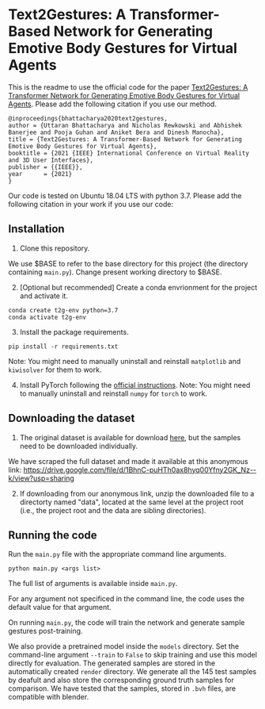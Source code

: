 # Text2Gestures: A Transformer-Based Network for Generating Emotive Body Gestures for Virtual Agents

This is the readme to use the official code for the paper [Text2Gestures: A Transformer Network for Generating Emotive Body Gestures for Virtual Agents](http://arxiv.org/abs/2101.11101). Please add the following citation if you use our method.

```
@inproceedings{bhattacharya2020text2gestures,
author = {Uttaran Bhattacharya and Nicholas Rewkowski and Abhishek Banerjee and Pooja Guhan and Aniket Bera and Dinesh Manocha},
title = {Text2Gestures: A Transformer-Based Network for Generating Emotive Body Gestures for Virtual Agents},
booktitle = {2021 {IEEE} International Conference on Virtual Reality and 3D User Interfaces},
publisher = {{IEEE}},
year      = {2021}
}
```

Our code is tested on Ubuntu 18.04 LTS with python 3.7. Please add the following citation in your work if you use our code:

## Installation

1. Clone this repository.

We use $BASE to refer to the base directory for this project (the directory containing `main.py`). Change present working directory to $BASE.

2. [Optional but recommended] Create a conda envrionment for the project and activate it.

```
conda create t2g-env python=3.7
conda activate t2g-env
```

3. Install the package requirements.

```
pip install -r requirements.txt
```
Note: You might need to manually uninstall and reinstall `matplotlib` and `kiwisolver` for them to work.

4. Install PyTorch following the [official instructions](https://pytorch.org/).
Note: You might need to manually uninstall and reinstall `numpy` for `torch` to work.

## Downloading the dataset
1. The original dataset is available for download [here](http://ebmdb.tuebingen.mpg.de/), but the samples need to be downloaded individually.

We have scraped the full dataset and made it available at this anonymous link: https://drive.google.com/file/d/1BhnC-puHTh0ax8hyq00Yfny2GK_Nz--k/view?usp=sharing

2. If downloading from our anonymous link, unzip the downloaded file to a directorty named "data", located at the same level at the project root (i.e., the project root and the data are sibling directories).

## Running the code
Run the `main.py` file with the appropriate command line arguments.
```
python main.py <args list>
```

The full list of arguments is available inside `main.py`.

For any argument not specificed in the command line, the code uses the default value for that argument.

On running `main.py`, the code will train the network and generate sample gestures post-training.

We also provide a pretrained model inside the `models` directory. Set the command-line argument `--train` to `False` to skip training and use this model directly for evaluation. The generated samples are stored in the automatically created `render` directory. We generate all the 145 test samples by deafult and also store the corresponding ground truth samples for comparison. We have tested that the samples, stored in `.bvh` files, are compatible with blender.
